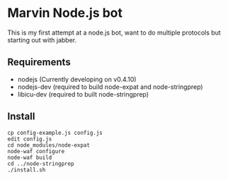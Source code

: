 # Marvin Node.js bot

This is my first attempt at a node.js bot, want to do multiple protocols but starting out with jabber.

## Requirements

- nodejs (Currently developing on v0.4.10)
- nodejs-dev (required to build node-expat and node-stringprep)
- libicu-dev (required to built node-stringprep)

## Install

    cp config-example.js config.js
    edit config.js
    cd node_modules/node-expat
    node-waf configure
    node-waf build
    cd ../node-stringprep
    ./install.sh